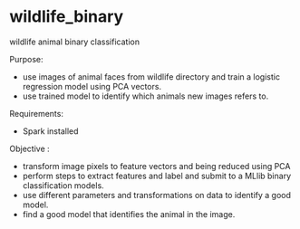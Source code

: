 # wildlife_binary
wildlife animal binary classification

Purpose: 
- use images of animal faces from wildlife directory and train a logistic regression model using PCA vectors.
- use trained model to identify which animals new images refers to.
		 
Requirements: 
- Spark installed

Objective :
- transform image pixels to feature vectors and being reduced using PCA  
- perform steps to extract features and label and submit to a MLlib binary classification models.
- use different parameters and transformations on data to identify a good model.
- find a good model that identifies the animal in the image.
